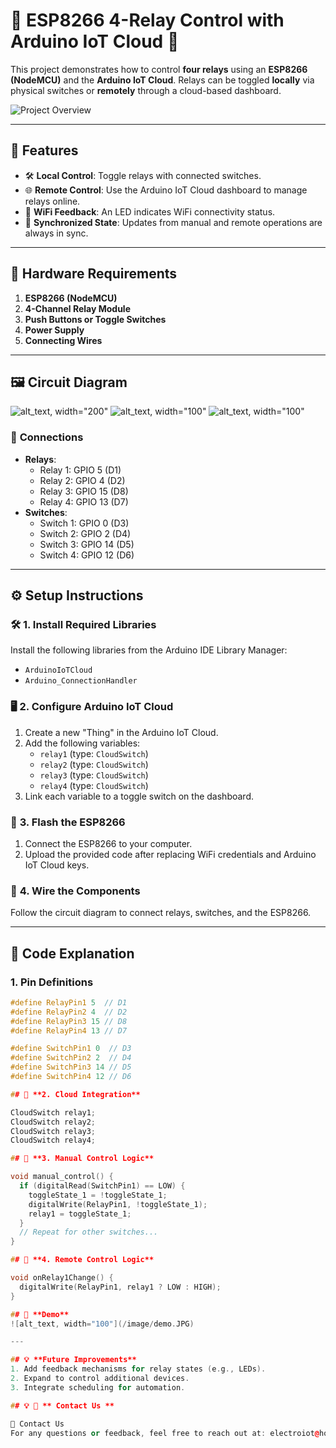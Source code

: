 # 🌟 **ESP8266 4-Relay Control with Arduino IoT Cloud** 🌟

This project demonstrates how to control **four relays** using an **ESP8266 (NodeMCU)** and the **Arduino IoT Cloud**. Relays can be toggled **locally** via physical switches or **remotely** through a cloud-based dashboard.

![Project Overview](/image/demo.jpg)

---

## 🎯 **Features**
- 🛠️ **Local Control**: Toggle relays with connected switches.
- 🌐 **Remote Control**: Use the Arduino IoT Cloud dashboard to manage relays online.
- 📶 **WiFi Feedback**: An LED indicates WiFi connectivity status.
- 🔄 **Synchronized State**: Updates from manual and remote operations are always in sync.

---

## 🛒 **Hardware Requirements**
1. **ESP8266 (NodeMCU)**
2. **4-Channel Relay Module**
3. **Push Buttons or Toggle Switches**
4. **Power Supply**
5. **Connecting Wires**

---

## 🖼️ **Circuit Diagram**
![alt_text, width="200"](/image/CircuitDiagram.JPG)
![alt_text, width="100"](/image/Circuit_Diagram2.JPG)
![alt_text, width="100"](/image/PCB_3d.JPG)

### 🧩 **Connections**
- **Relays**:
  - Relay 1: GPIO 5 (D1)
  - Relay 2: GPIO 4 (D2)
  - Relay 3: GPIO 15 (D8)
  - Relay 4: GPIO 13 (D7)
- **Switches**:
  - Switch 1: GPIO 0 (D3)
  - Switch 2: GPIO 2 (D4)
  - Switch 3: GPIO 14 (D5)
  - Switch 4: GPIO 12 (D6)

---

## ⚙️ **Setup Instructions**

### 🛠️ **1. Install Required Libraries**
Install the following libraries from the Arduino IDE Library Manager:
- `ArduinoIoTCloud`
- `Arduino_ConnectionHandler`

### 🖥️ **2. Configure Arduino IoT Cloud**
1. Create a new "Thing" in the Arduino IoT Cloud.
2. Add the following variables:
   - `relay1` (type: `CloudSwitch`)
   - `relay2` (type: `CloudSwitch`)
   - `relay3` (type: `CloudSwitch`)
   - `relay4` (type: `CloudSwitch`)
3. Link each variable to a toggle switch on the dashboard.

### 🚀 **3. Flash the ESP8266**
1. Connect the ESP8266 to your computer.
2. Upload the provided code after replacing WiFi credentials and Arduino IoT Cloud keys.

### 🔌 **4. Wire the Components**
Follow the circuit diagram to connect relays, switches, and the ESP8266.

---

## 📜 **Code Explanation**

### **1. Pin Definitions**
```cpp
#define RelayPin1 5  // D1
#define RelayPin2 4  // D2
#define RelayPin3 15 // D8
#define RelayPin4 13 // D7

#define SwitchPin1 0  // D3
#define SwitchPin2 2  // D4
#define SwitchPin3 14 // D5
#define SwitchPin4 12 // D6

## 📜 **2. Cloud Integration**

CloudSwitch relay1;
CloudSwitch relay2;
CloudSwitch relay3;
CloudSwitch relay4;

## 📜 **3. Manual Control Logic**

void manual_control() {
  if (digitalRead(SwitchPin1) == LOW) {
    toggleState_1 = !toggleState_1;
    digitalWrite(RelayPin1, !toggleState_1);
    relay1 = toggleState_1;
  }
  // Repeat for other switches...
}

## 📜 **4. Remote Control Logic**

void onRelay1Change() {
  digitalWrite(RelayPin1, relay1 ? LOW : HIGH);
}

## 🎥 **Demo**
![alt_text, width="100"](/image/demo.JPG)

---

## 💡 **Future Improvements**
1. Add feedback mechanisms for relay states (e.g., LEDs).
2. Expand to control additional devices.
3. Integrate scheduling for automation.

## 💡 📧 ** Contact Us **

📧 Contact Us
For any questions or feedback, feel free to reach out at: electroiot@hotmail.com# ESP8266-NodeMCU-4CH-Relay-Module
